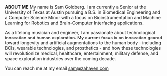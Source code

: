 **ABOUT ME**
  My name is Sam Goldberg. I am currently a Senior at the University of Texas at Austin pursuing a B.S. in Biomedical Engineering and a
Computer Science Minor with a focus on Bioinstrumentation and Machine Learning for Robotics and Brain-Computer Interfacing applications. 

  As a lifelong musician and engineer, I am passionate about technological innovation and human exploration. My current focus is on innovation geared toward longevity and artificial augmentations to the human body - including BCIs, wearable technologies, and prosthetics - and how these technologies will revolutionize medical, healthcare, entertainment, military defense, and space exploration industries over the coming decade.

You can reach me at my email sam@zahaven.com


